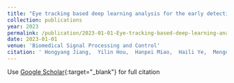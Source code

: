 ```yaml
---
title: "Eye tracking based deep learning analysis for the early detection of diabetic retinopathy: A pilot study"
collection: publications
year: 2023
permalink: /publication/2023-01-01-Eye-tracking-based-deep-learning-analysis-for-the-early-detection-of-diabetic-retinopathy-A-pilot-study
date: 2023-01-01
venue: 'Biomedical Signal Processing and Control'
citation: ' Hongyang Jiang,  Yilin Hou,  Hanpei Miao,  Haili Ye,  Mengdi Gao,  Xiaoling Li,  <b>Richu</b> <b>Jin</b>,  Jiang Liu, &quot;Eye tracking based deep learning analysis for the early detection of diabetic retinopathy: A pilot study.&quot; Biomedical Signal Processing and Control, 2023.'
---
```

Use [Google Scholar](https://scholar.google.com/scholar?q=Eye+tracking+based+deep+learning+analysis+for+the+early+detection+of+diabetic+retinopathy:+A+pilot+study){:target="_blank"} for full citation
